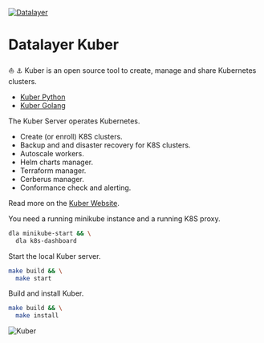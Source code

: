 [![Datalayer](https://raw.githubusercontent.com/datalayer/datalayer/main/res/logo/datalayer-25.svg?sanitize=true)](https://datalayer.io)

# Datalayer Kuber

⛵️ ⚓️ Kuber is an open source tool to create, manage and share Kubernetes clusters.

- [Kuber Python](./kuber-py)
- [Kuber Golang](./kuber)

The Kuber Server operates Kubernetes.

+ Create (or enroll) K8S clusters.
+ Backup and and disaster recovery for K8S clusters.
+ Autoscale workers.
+ Helm charts manager.
+ Terraform manager.
+ Cerberus manager.
+ Conformance check and alerting.

Read more on the [Kuber Website](https://kuber.sh).

You need a running minikube instance and a running K8S proxy.

```bash
dla minikube-start && \
  dla k8s-dashboard
```

Start the local Kuber server.

```bash
make build && \
  make start
```

Build and install Kuber.

```bash
make build && \
  make install
```

![Kuber](https://raw.githubusercontent.com/datalayer/datalayer/main/docs/_images/what/kuber.svg?sanitize=true "Kuber")
